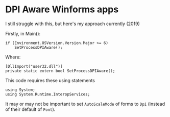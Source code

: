 ﻿# DPI Aware Winforms apps

I still struggle with this, but here's my approach currently (2019)

Firstly, in Main():

	if (Environment.OSVersion.Version.Major >= 6)
		SetProcessDPIAware();


Where:


	[DllImport("user32.dll")]
	private static extern bool SetProcessDPIAware();

This code requires these using statements

	using System;
	using System.Runtime.InteropServices;


It may or may not be important to set `AutoScaleMode` of forms to `Dpi` (instead of their default of `Font`).